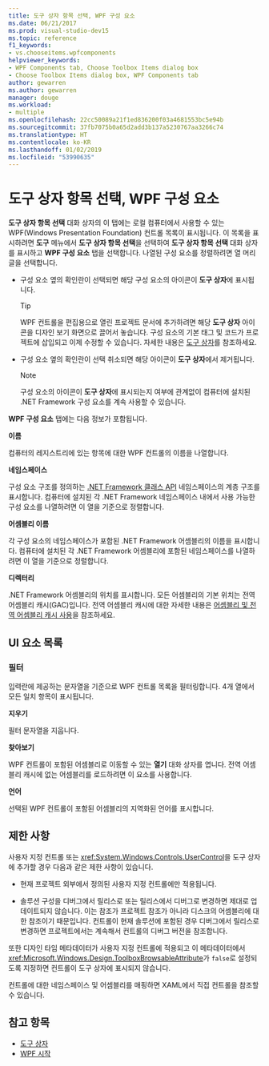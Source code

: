```yaml
---
title: 도구 상자 항목 선택, WPF 구성 요소
ms.date: 06/21/2017
ms.prod: visual-studio-dev15
ms.topic: reference
f1_keywords:
- vs.chooseitems.wpfcomponents
helpviewer_keywords:
- WPF Components tab, Choose Toolbox Items dialog box
- Choose Toolbox Items dialog box, WPF Components tab
author: gewarren
ms.author: gewarren
manager: douge
ms.workload:
- multiple
ms.openlocfilehash: 22cc50089a21f1ed836200f03a4681553bc5e94b
ms.sourcegitcommit: 37fb7075b0a65d2add3b137a5230767aa3266c74
ms.translationtype: HT
ms.contentlocale: ko-KR
ms.lasthandoff: 01/02/2019
ms.locfileid: "53990635"
---
```

# <a name="choose-toolbox-items-wpf-components"></a>도구 상자 항목 선택, WPF 구성 요소

**도구 상자 항목 선택** 대화 상자의 이 탭에는 로컬 컴퓨터에서 사용할 수 있는 WPF(Windows Presentation Foundation) 컨트롤 목록이 표시됩니다. 이 목록을 표시하려면 **도구** 메뉴에서 **도구 상자 항목 선택**을 선택하여 **도구 상자 항목 선택** 대화 상자를 표시하고 **WPF 구성 요소** 탭을 선택합니다. 나열된 구성 요소를 정렬하려면 열 머리글을 선택합니다.

- 구성 요소 옆의 확인란이 선택되면 해당 구성 요소의 아이콘이 **도구 상자**에 표시됩니다.

    > [!TIP]
    > WPF 컨트롤을 편집용으로 열린 프로젝트 문서에 추가하려면 해당 **도구 상자** 아이콘을 디자인 보기 화면으로 끌어서 놓습니다. 구성 요소의 기본 태그 및 코드가 프로젝트에 삽입되고 이제 수정할 수 있습니다. 자세한 내용은 [도구 상자](../../ide/reference/toolbox.md)를 참조하세요.

- 구성 요소 옆의 확인란이 선택 취소되면 해당 아이콘이 **도구 상자**에서 제거됩니다.

    > [!NOTE]
    > 구성 요소의 아이콘이 **도구 상자**에 표시되는지 여부에 관계없이 컴퓨터에 설치된 .NET Framework 구성 요소를 계속 사용할 수 있습니다.

**WPF 구성 요소** 탭에는 다음 정보가 포함됩니다.

**이름**

컴퓨터의 레지스트리에 있는 항목에 대한 WPF 컨트롤의 이름을 나열합니다.

**네임스페이스**

구성 요소 구조를 정의하는 [.NET Framework 클래스 API](/dotnet/api/?view=netframework-4.7) 네임스페이스의 계층 구조를 표시합니다. 컴퓨터에 설치된 각 .NET Framework 네임스페이스 내에서 사용 가능한 구성 요소를 나열하려면 이 열을 기준으로 정렬합니다.

**어셈블리 이름**

각 구성 요소의 네임스페이스가 포함된 .NET Framework 어셈블리의 이름을 표시합니다. 컴퓨터에 설치된 각 .NET Framework 어셈블리에 포함된 네임스페이스를 나열하려면 이 열을 기준으로 정렬합니다.

**디렉터리**

.NET Framework 어셈블리의 위치를 표시합니다. 모든 어셈블리의 기본 위치는 전역 어셈블리 캐시(GAC)입니다. 전역 어셈블리 캐시에 대한 자세한 내용은 [어셈블리 및 전역 어셈블리 캐시 사용](/dotnet/framework/app-domains/working-with-assemblies-and-the-gac)을 참조하세요.

## <a name="uielement-list"></a>UI 요소 목록

### <a name="filter"></a>필터

입력란에 제공하는 문자열을 기준으로 WPF 컨트롤 목록을 필터링합니다. 4개 열에서 모든 일치 항목이 표시됩니다.

**지우기**

필터 문자열을 지웁니다.

**찾아보기**

WPF 컨트롤이 포함된 어셈블리로 이동할 수 있는 **열기** 대화 상자를 엽니다. 전역 어셈블리 캐시에 없는 어셈블리를 로드하려면 이 요소를 사용합니다.

**언어**

선택된 WPF 컨트롤이 포함된 어셈블리의 지역화된 언어를 표시합니다.

## <a name="limitations"></a>제한 사항

사용자 지정 컨트롤 또는 <xref:System.Windows.Controls.UserControl>을 도구 상자에 추가할 경우 다음과 같은 제한 사항이 있습니다.

- 현재 프로젝트 외부에서 정의된 사용자 지정 컨트롤에만 적용됩니다.

- 솔루션 구성을 디버그에서 릴리스로 또는 릴리스에서 디버그로 변경하면 제대로 업데이트되지 않습니다. 이는 참조가 프로젝트 참조가 아니라 디스크의 어셈블리에 대한 참조이기 때문입니다. 컨트롤이 현재 솔루션에 포함된 경우 디버그에서 릴리스로 변경하면 프로젝트에서는 계속해서 컨트롤의 디버그 버전을 참조합니다.

또한 디자인 타임 메타데이터가 사용자 지정 컨트롤에 적용되고 이 메타데이터에서 <xref:Microsoft.Windows.Design.ToolboxBrowsableAttribute>가 `false`로 설정되도록 지정하면 컨트롤이 도구 상자에 표시되지 않습니다.

컨트롤에 대한 네임스페이스 및 어셈블리를 매핑하면 XAML에서 직접 컨트롤을 참조할 수 있습니다.

## <a name="see-also"></a>참고 항목

- [도구 상자](../../ide/reference/toolbox.md)
- [WPF 시작](../../designers/getting-started-with-wpf.md)
